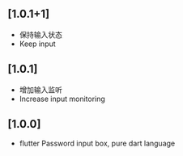 ## [1.0.1+1]
* 保持输入状态
* Keep input
## [1.0.1]
* 增加输入监听
* Increase input monitoring

## [1.0.0]
* flutter Password input box, pure dart language
